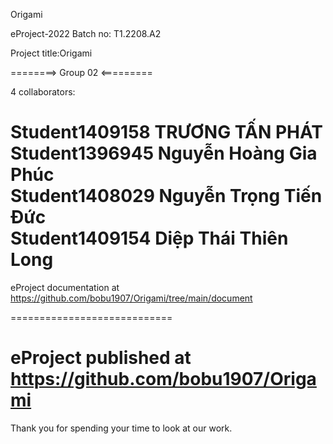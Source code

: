 Origami

eProject-2022 Batch no: T1.2208.A2

Project title:Origami

========> Group 02 <=========

4 collaborators:

Student1409158  TRƯƠNG TẤN PHÁT <br>
Student1396945  Nguyễn Hoàng Gia Phúc <br>
Student1408029  Nguyễn Trọng Tiến Đức <br>
Student1409154  Diệp Thái Thiên Long
============================

eProject documentation at https://github.com/bobu1907/Origami/tree/main/document

============================

eProject published at https://github.com/bobu1907/Origami
============================

Thank you for spending your time to look at our work.

